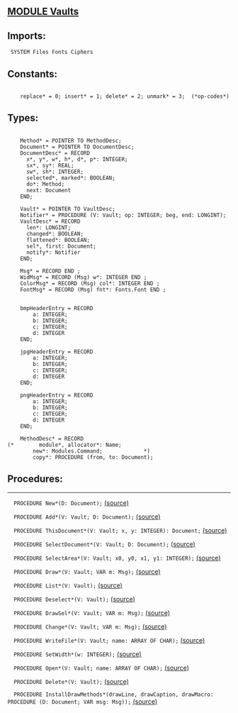 
## [MODULE Vaults](https://github.com/io-core/Crypto/blob/main/Vaults.Mod)

  ## Imports:
` SYSTEM Files Fonts Ciphers`

  ## Constants:
```
 
    replace* = 0; insert* = 1; delete* = 2; unmark* = 3;  (*op-codes*)

```
  ## Types:
```
 
    Method* = POINTER TO MethodDesc;
    Document* = POINTER TO DocumentDesc;
    DocumentDesc* = RECORD
      x*, y*, w*, h*, d*, p*: INTEGER;
      sx*, sy*: REAL;
      sw*, sh*: INTEGER;
      selected*, marked*: BOOLEAN;
      do*: Method;
      next: Document
    END;

    Vault* = POINTER TO VaultDesc;
    Notifier* = PROCEDURE (V: Vault; op: INTEGER; beg, end: LONGINT);
    VaultDesc* = RECORD
      len*: LONGINT;
      changed*: BOOLEAN;
      flattened*: BOOLEAN;
      sel*, first: Document;
      notify*: Notifier
    END;

    Msg* = RECORD END ;
    WidMsg* = RECORD (Msg) w*: INTEGER END ;
    ColorMsg* = RECORD (Msg) col*: INTEGER END ;
    FontMsg* = RECORD (Msg) fnt*: Fonts.Font END ;
    

    bmpHeaderEntry = RECORD
        a: INTEGER;
        b: INTEGER;
        c: INTEGER;
        d: INTEGER
    END;

    jpgHeaderEntry = RECORD
        a: INTEGER;
        b: INTEGER;
        c: INTEGER;
        d: INTEGER
    END;

    pngHeaderEntry = RECORD
        a: INTEGER;
        b: INTEGER;
        c: INTEGER;
        d: INTEGER
    END;

    MethodDesc* = RECORD
(*        module*, allocator*: Name;
        new*: Modules.Command;             *)
        copy*: PROCEDURE (from, to: Document);
```
## Procedures:
---

`  PROCEDURE New*(D: Document);` [(source)](https://github.com/io-core/Crypto/blob/main/Vaults.Mod#L80)


`  PROCEDURE Add*(V: Vault; D: Document);` [(source)](https://github.com/io-core/Crypto/blob/main/Vaults.Mod#L84)


`  PROCEDURE ThisDocument*(V: Vault; x, y: INTEGER): Document;` [(source)](https://github.com/io-core/Crypto/blob/main/Vaults.Mod#L89)


`  PROCEDURE SelectDocument*(V: Vault; D: Document);` [(source)](https://github.com/io-core/Crypto/blob/main/Vaults.Mod#L96)


`  PROCEDURE SelectArea*(V: Vault; x0, y0, x1, y1: INTEGER);` [(source)](https://github.com/io-core/Crypto/blob/main/Vaults.Mod#L101)


`  PROCEDURE Draw*(V: Vault; VAR m: Msg);` [(source)](https://github.com/io-core/Crypto/blob/main/Vaults.Mod#L115)


`  PROCEDURE List*(V: Vault);` [(source)](https://github.com/io-core/Crypto/blob/main/Vaults.Mod#L122)


`  PROCEDURE Deselect*(V: Vault);` [(source)](https://github.com/io-core/Crypto/blob/main/Vaults.Mod#L137)


`  PROCEDURE DrawSel*(V: Vault; VAR m: Msg);` [(source)](https://github.com/io-core/Crypto/blob/main/Vaults.Mod#L143)


`  PROCEDURE Change*(V: Vault; VAR m: Msg);` [(source)](https://github.com/io-core/Crypto/blob/main/Vaults.Mod#L152)


`  PROCEDURE WriteFile*(V: Vault; name: ARRAY OF CHAR);` [(source)](https://github.com/io-core/Crypto/blob/main/Vaults.Mod#L163)


`  PROCEDURE SetWidth*(w: INTEGER);` [(source)](https://github.com/io-core/Crypto/blob/main/Vaults.Mod#L171)


`  PROCEDURE Open*(V: Vault; name: ARRAY OF CHAR);` [(source)](https://github.com/io-core/Crypto/blob/main/Vaults.Mod#L176)


`  PROCEDURE Delete*(V: Vault);` [(source)](https://github.com/io-core/Crypto/blob/main/Vaults.Mod#L193)


`  PROCEDURE InstallDrawMethods*(drawLine, drawCaption, drawMacro: PROCEDURE (D: Document; VAR msg: Msg));` [(source)](https://github.com/io-core/Crypto/blob/main/Vaults.Mod#L212)

